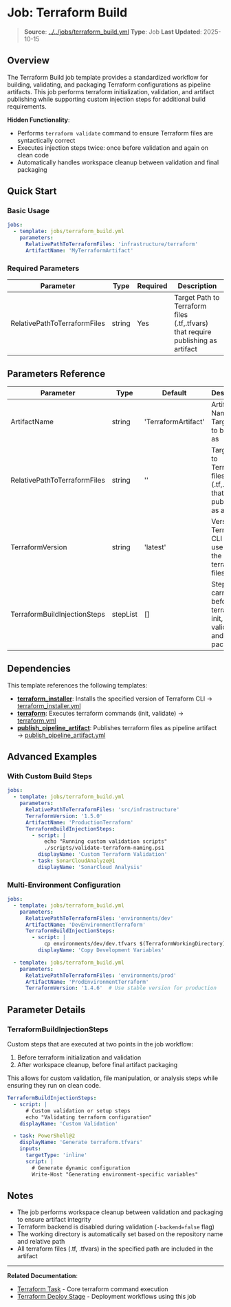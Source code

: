 # Job: Terraform Build

> **Source**: [../../jobs/terraform_build.yml](../../jobs/terraform_build.yml)
> **Type**: Job
> **Last Updated**: 2025-10-15

## Overview

The Terraform Build job template provides a standardized workflow for building, validating, and packaging Terraform configurations as pipeline artifacts. This job performs terraform initialization, validation, and artifact publishing while supporting custom injection steps for additional build requirements.

**Hidden Functionality**:
- Performs `terraform validate` command to ensure Terraform files are syntactically correct
- Executes injection steps twice: once before validation and again on clean code
- Automatically handles workspace cleanup between validation and final packaging

## Quick Start

### Basic Usage

```yaml
jobs:
  - template: jobs/terraform_build.yml
    parameters:
      RelativePathToTerraformFiles: 'infrastructure/terraform'
      ArtifactName: 'MyTerraformArtifact'
```

### Required Parameters

| Parameter                    | Type   | Required | Description                                                                      |
|------------------------------|--------|----------|----------------------------------------------------------------------------------|
| RelativePathToTerraformFiles | string | Yes      | Target Path to Terraform files (.tf,.tfvars) that require publishing as artifact |

## Parameters Reference

| Parameter                    | Type     | Default             | Description                                                                      |
|------------------------------|----------|---------------------|----------------------------------------------------------------------------------|
| ArtifactName                 | string   | 'TerraformArtifact' | Artifact Name for Target Path to be saved as                                     |
| RelativePathToTerraformFiles | string   | ''                  | Target Path to Terraform files (.tf,.tfvars) that require publishing as artifact |
| TerraformVersion             | string   | 'latest'            | Version of Terraform CLI tool to use with the terraform files                    |
| TerraformBuildInjectionSteps | stepList | []                  | Steps to be carried out before the terraform is init, validated, and packaged    |

## Dependencies

This template references the following templates:

- **[terraform_installer](../tasks/terraform_installer.md)**: Installs the specified version of Terraform CLI → [terraform_installer.yml](../../tasks/terraform_installer.yml)
- **[terraform](../tasks/terraform.md)**: Executes terraform commands (init, validate) → [terraform.yml](../../tasks/terraform.yml)
- **[publish_pipeline_artifact](../tasks/publish_pipeline_artifact.md)**: Publishes terraform files as pipeline artifact → [publish_pipeline_artifact.yml](../../tasks/publish_pipeline_artifact.yml)

## Advanced Examples

### With Custom Build Steps

```yaml
jobs:
  - template: jobs/terraform_build.yml
    parameters:
      RelativePathToTerraformFiles: 'src/infrastructure'
      TerraformVersion: '1.5.0'
      ArtifactName: 'ProductionTerraform'
      TerraformBuildInjectionSteps:
        - script: |
            echo "Running custom validation scripts"
            ./scripts/validate-terraform-naming.ps1
          displayName: 'Custom Terraform Validation'
        - task: SonarCloudAnalyze@1
          displayName: 'SonarCloud Analysis'
```

### Multi-Environment Configuration

```yaml
jobs:
  - template: jobs/terraform_build.yml
    parameters:
      RelativePathToTerraformFiles: 'environments/dev'
      ArtifactName: 'DevEnvironmentTerraform'
      TerraformBuildInjectionSteps:
        - script: |
            cp environments/dev/dev.tfvars $(TerraformWorkingDirectory)/terraform.tfvars
          displayName: 'Copy Development Variables'

  - template: jobs/terraform_build.yml
    parameters:
      RelativePathToTerraformFiles: 'environments/prod'
      ArtifactName: 'ProdEnvironmentTerraform'
      TerraformVersion: '1.4.6'  # Use stable version for production
```

## Parameter Details

### TerraformBuildInjectionSteps

Custom steps that are executed at two points in the job workflow:
1. Before terraform initialization and validation
2. After workspace cleanup, before final artifact packaging

This allows for custom validation, file manipulation, or analysis steps while ensuring they run on clean code.

```yaml
TerraformBuildInjectionSteps:
  - script: |
      # Custom validation or setup steps
      echo "Validating terraform configuration"
    displayName: 'Custom Validation'

  - task: PowerShell@2
    displayName: 'Generate terraform.tfvars'
    inputs:
      targetType: 'inline'
      script: |
        # Generate dynamic configuration
        Write-Host "Generating environment-specific variables"
```

## Notes

- The job performs workspace cleanup between validation and packaging to ensure artifact integrity
- Terraform backend is disabled during validation (`-backend=false` flag)
- The working directory is automatically set based on the repository name and relative path
- All terraform files (.tf, .tfvars) in the specified path are included in the artifact

---

**Related Documentation**:
- [Terraform Task](../tasks/terraform.md) - Core terraform command execution
- [Terraform Deploy Stage](../stages/terraform_deploy.md) - Deployment workflows using this job
